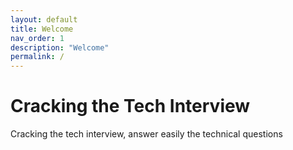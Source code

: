 ```yaml
---
layout: default
title: Welcome
nav_order: 1
description: "Welcome"
permalink: /
---
```


# Cracking the Tech Interview

Cracking the tech interview, answer easily the technical questions
